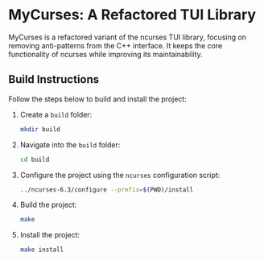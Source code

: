 # MyCurses: A Refactored TUI Library

MyCurses is a refactored variant of the ncurses TUI library, focusing on removing anti-patterns from the C++ interface. It keeps the core functionality of ncurses while improving its maintainability. 

## Build Instructions

Follow the steps below to build and install the project:

1. Create a `build` folder:
    ```bash
    mkdir build
    ```

2. Navigate into the `build` folder:
    ```bash
    cd build
    ```

3. Configure the project using the `ncurses` configuration script:
    ```bash
    ../ncurses-6.3/configure --prefix=$(PWD)/install
    ```

4. Build the project:
    ```bash
    make
    ```

5. Install the project:
    ```bash
    make install
    ```